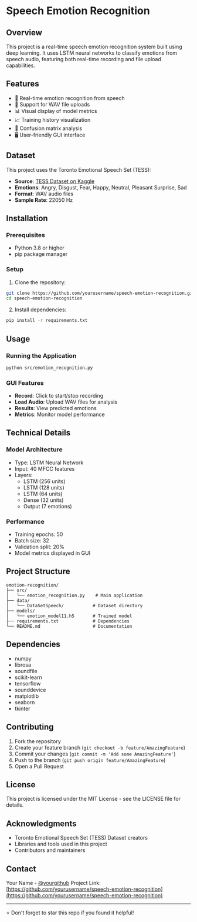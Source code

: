 # Speech Emotion Recognition

## Overview
This project is a real-time speech emotion recognition system built using deep learning. It uses LSTM neural networks to classify emotions from speech audio, featuring both real-time recording and file upload capabilities.

## Features
- 🎤 Real-time emotion recognition from speech
- 📁 Support for WAV file uploads
- 📊 Visual display of model metrics
- 📈 Training history visualization
- 🎯 Confusion matrix analysis
- 🖥️ User-friendly GUI interface

## Dataset
This project uses the Toronto Emotional Speech Set (TESS):
- **Source**: [TESS Dataset on Kaggle](https://www.kaggle.com/datasets/ejlok1/toronto-emotional-speech-set-tess)
- **Emotions**: Angry, Disgust, Fear, Happy, Neutral, Pleasant Surprise, Sad
- **Format**: WAV audio files
- **Sample Rate**: 22050 Hz

## Installation

### Prerequisites
- Python 3.8 or higher
- pip package manager

### Setup
1. Clone the repository:
```bash
git clone https://github.com/yourusername/speech-emotion-recognition.git
cd speech-emotion-recognition
```

2. Install dependencies:
```bash
pip install -r requirements.txt
```

## Usage

### Running the Application
```bash
python src/emotion_recognition.py
```

### GUI Features
- **Record**: Click to start/stop recording
- **Load Audio**: Upload WAV files for analysis
- **Results**: View predicted emotions
- **Metrics**: Monitor model performance

## Technical Details

### Model Architecture
- Type: LSTM Neural Network
- Input: 40 MFCC features
- Layers:
  - LSTM (256 units)
  - LSTM (128 units)
  - LSTM (64 units)
  - Dense (32 units)
  - Output (7 emotions)

### Performance
- Training epochs: 50
- Batch size: 32
- Validation split: 20%
- Model metrics displayed in GUI

## Project Structure
```
emotion-recognition/
├── src/
│   └── emotion_recognition.py    # Main application
├── data/
│   └── DataSetSpeech/           # Dataset directory
├── models/
│   └── emotion_model11.h5       # Trained model
├── requirements.txt             # Dependencies
└── README.md                    # Documentation
```

## Dependencies
- numpy
- librosa
- soundfile
- scikit-learn
- tensorflow
- sounddevice
- matplotlib
- seaborn
- tkinter

## Contributing
1. Fork the repository
2. Create your feature branch (`git checkout -b feature/AmazingFeature`)
3. Commit your changes (`git commit -m 'Add some AmazingFeature'`)
4. Push to the branch (`git push origin feature/AmazingFeature`)
5. Open a Pull Request

## License
This project is licensed under the MIT License - see the LICENSE file for details.

## Acknowledgments
- Toronto Emotional Speech Set (TESS) Dataset creators
- Libraries and tools used in this project
- Contributors and maintainers

## Contact
Your Name - [@yourgithub](https://github.com/yourusername)
Project Link: [https://github.com/yourusername/speech-emotion-recognition](https://github.com/yourusername/speech-emotion-recognition)

---
⭐ Don't forget to star this repo if you found it helpful!